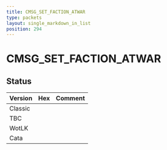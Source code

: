 ```yaml
---
title: CMSG_SET_FACTION_ATWAR
type: packets
layout: single_markdown_in_list
position: 294
---
```


# CMSG_SET_FACTION_ATWAR

## Status

Version | Hex | Comment
---------- | ---------- | ---------- 
Classic |  |  
TBC |  |  
WotLK |  |  
Cata |  |  
